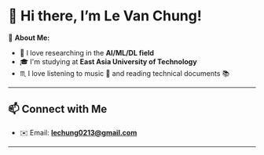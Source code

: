 # 👋 Hi there, I’m Le Van Chung!

🎯 **About Me:**  
- 🤖 I love researching in the **AI/ML/DL field**  
- 🎓 I'm studying at **East Asia University of Technology**  
- ♏ I love listening to music 🎵 and reading technical documents 📚

---

## 📫 Connect with Me  
- ✉️ Email: **lechung0213@gmail.com**

---
